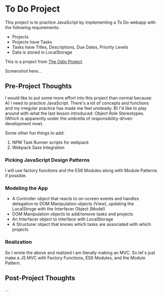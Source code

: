 # To Do Project

This project is to practice JavaScript by implementing a To Do webapp with the following requirements:
* Projects
* Projects have Tasks
* Tasks have Titles, Descriptions, Due Dates, Priority Levels
* Data is stored in LocalStorage

This is a project from [The Odin Project](https://www.theodinproject.com/courses/javascript/lessons/todo-list).

Screenshot here...

## Pre-Project Thoughts

I would like to put some more effort into this project than normal because:
A) I need to practice JavaScript. There's a lot of concepts and functions and my irregular practice has made me feel unsteady.
B) I'd like to play around with what the last lesson introduced: Object Role Stereotypes. (Which is apparently under the umbrella of responsibility-driven development now).

Some other fun things to add:
1. NPM Task Runner scripts for webpack
2. Webpack Sass Integration

### Picking JavaScript Design Patterns
I will use factory functions and the ES6 Modules along with Module Patterns if possible.

### Modeling the App

* A Controller object that reacts to on-screen events and handles delegation to DOM Manipulation objects (View), updating the LocalStroge with the Interfacer Object (Model)
* DOM Manipulation objects to add/remove tasks and projects
* An Interfacer object to interface with LocalStorage
* A Structurer object that knows which tasks are associated with which projects

### Realization

So I wrote the above and realized I am literally making an MVC. So let's just make a JS MVC with Factory Functions, ES6 Modules, and the Module Pattern.

## Post-Project Thoughts

...
